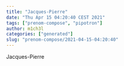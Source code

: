 ```yaml
---
title: "Jacques-Pierre"
date: "Thu Apr 15 04:20:40 CEST 2021"
tags: ["prenom-compose", "pipotron"]
author: m1ch3l
categories: ["generated"]
slug: "prenom-compose/2021-04-15-04:20:40"
---
```


Jacques-Pierre
